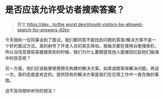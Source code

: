 # 是否应该允许受访者搜索答案？

> 原文:[https://dev . to/the worst dev/should-visitors-be-allowed-search-for-answers-42kn](https://dev.to/theworstdev/should-interviewees-be-allowed-to-search-for-answers-42kn)

今天我和一位同事谈到了面试，我们都同意不能找到问题的答案/解决方案不是一个好的面试方式。真的剥夺了开发人员的真实体验。我每天都在使用谷歌搜索栏，所以当信息很容易被搜索到的时候，我们为什么要期望其他人能够回忆起他们脑海中的信息呢？

另一方面，他们应该能够使用预先构建的解决方案，如库或框架来解决问题。再说一次，我的态度是肯定的。提供现有的解决方案是我们在日常工作中一直在做的事情。

迫不及待想听听你的想法！